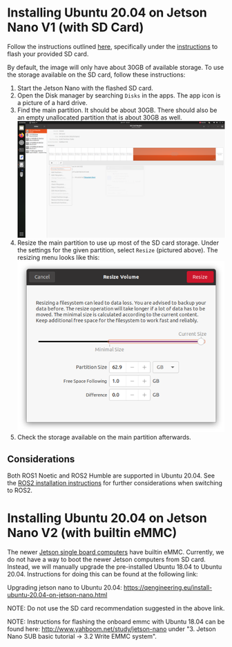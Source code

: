 
# Installing Ubuntu 20.04 on Jetson Nano V1 (with SD Card)

Follow the instructions outlined [here](https://github.com/Qengineering/Jetson-Nano-Ubuntu-20-image?tab=readme-ov-file), specifically under the [instructions](https://github.com/Qengineering/Jetson-Nano-Ubuntu-20-image?tab=readme-ov-file#installation) to flash your provided SD card.

By default, the image will only have about 30GB of available storage. To use the storage available on the SD card, follow these instructions:

1. Start the Jetson Nano with the flashed SD card.
2. Open the Disk manager by searching `Disks` in the apps. The app icon is a picture of a hard drive.
3. Find the main partition. It should be about 30GB. There should also be an empty unallocated partition that is about 30GB as well.
![Disk management app](./imgs/full_app.png)
4. Resize the main partition to use up most of the SD card storage. Under the settings for the given partition, select `Resize` (pictured above). The resizing menu looks like this:
![Partition Resizing](./imgs/resize.png)
5. Check the storage available on the main partition afterwards.

## Considerations

Both ROS1 Noetic and ROS2 Humble are supported in Ubuntu 20.04. See the [ROS2 installation instructions](../setup_ros2.md) for further considerations when switching to ROS2.


# Installing Ubuntu 20.04 on Jetson Nano V2 (with builtin eMMC)

The newer [Jetson single board computers](https://category.yahboom.net/products/jetson-nano-sub) have builtin eMMC. Currently, we do not have a way to boot the newer Jetson computers from SD card. Instead, we will manually upgrade the pre-installed Ubuntu 18.04 to Ubuntu 20.04. Instructions for doing this can be found at the following link:

Upgrading jetson nano to Ubuntu 20.04: https://qengineering.eu/install-ubuntu-20.04-on-jetson-nano.html

NOTE: Do not use the SD card recommendation suggested in the above link.

NOTE: Instructions for flashing the onboard emmc with Ubuntu 18.04 can be found here: http://www.yahboom.net/study/jetson-nano under "3. Jetson Nano SUB basic tutorial -> 3.2 Write EMMC system". 


